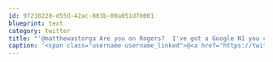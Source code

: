 ```yaml
---
id: 97210220-d55d-42ac-883b-00a051d70001
blueprint: text
category: twitter
title: "'@matthewastorga Are you on Rogers?  I've got a Google N1 you can try out"
caption: '<span class="username username_linked">@<a href="https://twitter.com/matthewastorga" title="Matthew Astorga">matthewastorga</a></span> Are you on Rogers?  I''ve got a Google N1 you can try out'
---
```

